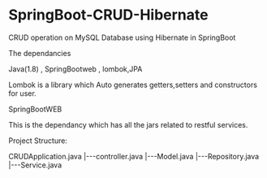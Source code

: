 # SpringBoot-CRUD-Hibernate
CRUD operation on MySQL Database using Hibernate  in SpringBoot

The dependancies

Java(1.8) ,
SpringBootweb , 
lombok,JPA

Lombok is a library which Auto generates getters,setters and constructors for user.


SpringBootWEB

This is the dependancy which has all the jars related to restful services.

Project Structure:

CRUDApplication.java
|---controller.java
|---Model.java
|---Repository.java
|---Service.java
